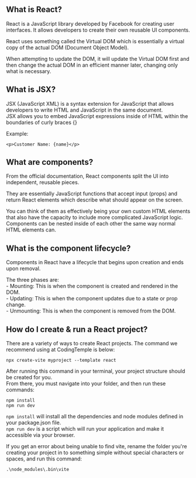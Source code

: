 ## What is React?

React is a JavaScript library developed by Facebook for creating user interfaces. It allows developers to create their own reusable UI components.

React uses something called the Virtual DOM which is essentially a virtual copy of the actual DOM (Document Object Model). 

When attempting to update the DOM, it will update the Virtual DOM first and then change the actual DOM in an efficient manner later, changing only what is necessary.

## What is JSX?

JSX (JavaScript XML) is a syntax extension for JavaScript that allows developers to write HTML and JavaScript in the same document.
<br>JSX allows you to embed JavaScript expressions inside of HTML within the boundaries of curly braces {}

Example:

`<p>Customer Name: {name}</p>`

## What are components?

From the official documentation, React components split the UI into independent, reusable pieces.

They are essentially JavaScript functions that accept input (props) and return React elements which describe what should appear on the screen.

You can think of them as effectively being your own custom HTML elements that also have the capacity to include more complicated JavaScript logic. Components can be nested inside of each other the same way normal HTML elements can.

## What is the component lifecycle?

Components in React have a lifecycle that begins upon creation and ends upon removal.

The three phases are:
<br>- Mounting: This is when the component is created and rendered in the DOM.
<br>- Updating: This is when the component updates due to a state or prop change.
<br>- Unmounting: This is when the component is removed from the DOM.

## How do I create & run a React project?

There are a variety of ways to create React projects. The command we recommend using at CodingTemple is below:

`npx create-vite myproject --template react`

After running this command in your terminal, your project structure should be created for you.
<br>From there, you must navigate into your folder, and then run these commands:

`npm install`
<br>`npm run dev`

`npm install` will install all the dependencies and node modules defined in your package.json file.
<br>`npm run dev` is a script which will run your application and make it accessible via your browser.

If you get an error about being unable to find vite, rename the folder you're creating your project in to something simple without special characters or spaces, and run this command: 

`.\node_modules\.bin\vite`
